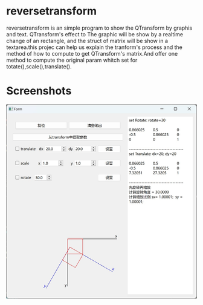 # reversetransform
reversetransform is an simple program to show the QTransform by graphis and text. QTransform's effect to The graphic will be show by a realtime change of an rectangle, and the struct of matrix will be show in a textarea.this projec can help us explain the tranform's process and the method of how to compute to get QTransform's matrix.And offer one method to compute the original param whitch set for totate(),scale(),translate().
# Screenshots
![示例](./sample.jpg)
